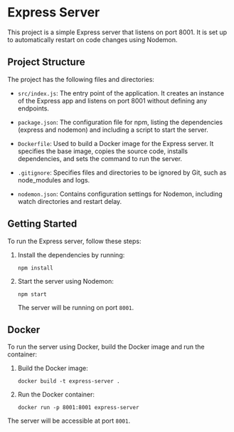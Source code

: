 # Express Server

This project is a simple Express server that listens on port 8001. It is set up to automatically restart on code changes using Nodemon.

## Project Structure

The project has the following files and directories:

- `src/index.js`: The entry point of the application. It creates an instance of the Express app and listens on port 8001 without defining any endpoints.

- `package.json`: The configuration file for npm, listing the dependencies (express and nodemon) and including a script to start the server.

- `Dockerfile`: Used to build a Docker image for the Express server. It specifies the base image, copies the source code, installs dependencies, and sets the command to run the server.

- `.gitignore`: Specifies files and directories to be ignored by Git, such as node_modules and logs.

- `nodemon.json`: Contains configuration settings for Nodemon, including watch directories and restart delay.

## Getting Started

To run the Express server, follow these steps:

1. Install the dependencies by running:

   ```shell
   npm install
   ```

2. Start the server using Nodemon:

   ```shell
   npm start
   ```

   The server will be running on port `8001`.

## Docker

To run the server using Docker, build the Docker image and run the container:

1. Build the Docker image:

   ```shell
   docker build -t express-server .
   ```

2. Run the Docker container:

   ```shell
   docker run -p 8001:8001 express-server
   ```

The server will be accessible at port `8001`.
